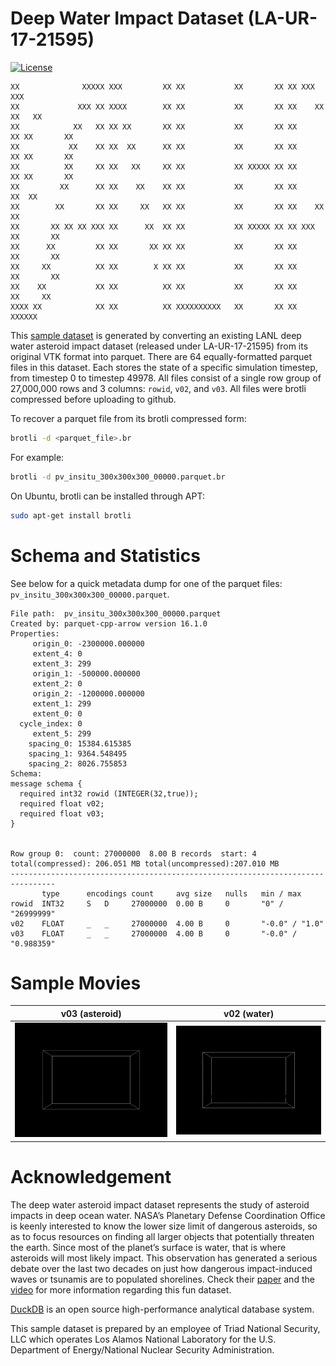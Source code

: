 # Deep Water Impact Dataset (LA-UR-17-21595)

[![License](https://licensebuttons.net/l/by/4.0/88x31.png)](https://creativecommons.org/licenses/by/4.0/)

```
XX              XXXXX XXX         XX XX           XX       XX XX XXX         XXX
XX             XXX XX XXXX        XX XX           XX       XX XX    XX     XX   XX
XX            XX   XX XX XX       XX XX           XX       XX XX      XX XX       XX
XX           XX    XX XX  XX      XX XX           XX       XX XX      XX XX       XX
XX          XX     XX XX   XX     XX XX           XX XXXXX XX XX      XX XX       XX
XX         XX      XX XX    XX    XX XX           XX       XX XX     XX  XX
XX        XX       XX XX     XX   XX XX           XX       XX XX    XX   XX
XX       XX XX XX XXX XX      XX  XX XX           XX XXXXX XX XX XXX     XX       XX
XX      XX         XX XX       XX XX XX           XX       XX XX         XX       XX
XX     XX          XX XX        X XX XX           XX       XX XX         XX       XX
XX    XX           XX XX          XX XX           XX       XX XX          XX     XX
XXXX XX            XX XX          XX XXXXXXXXXX   XX       XX XX            XXXXXX
```

This [sample dataset](data) is generated by converting an existing LANL deep water asteroid impact dataset (released under LA-UR-17-21595) from its original VTK format into parquet. There are 64 equally-formatted parquet files in this dataset. Each stores the state of a specific simulation timestep, from timestep 0 to timestep 49978. All files consist of a single row group of 27,000,000 rows and 3 columns: `rowid`, `v02`, and `v03`. All files were brotli compressed before uploading to github.

To recover a parquet file from its brotli compressed form:

```bash
brotli -d <parquet_file>.br
```

For example:

```bash
brotli -d pv_insitu_300x300x300_00000.parquet.br
```

On Ubuntu, brotli can be installed through APT:

```bash
sudo apt-get install brotli
```

# Schema and Statistics

See below for a quick metadata dump for one of the parquet files: `pv_insitu_300x300x300_00000.parquet`.

```
File path:  pv_insitu_300x300x300_00000.parquet
Created by: parquet-cpp-arrow version 16.1.0
Properties:
     origin_0: -2300000.000000
     extent_4: 0
     extent_3: 299
     origin_1: -500000.000000
     extent_2: 0
     origin_2: -1200000.000000
     extent_1: 299
     extent_0: 0
  cycle_index: 0
     extent_5: 299
    spacing_0: 15384.615385
    spacing_1: 9364.548495
    spacing_2: 8026.755853
Schema:
message schema {
  required int32 rowid (INTEGER(32,true));
  required float v02;
  required float v03;
}


Row group 0:  count: 27000000  8.00 B records  start: 4  total(compressed): 206.051 MB total(uncompressed):207.010 MB 
--------------------------------------------------------------------------------
       type      encodings count     avg size   nulls   min / max
rowid  INT32     S   D     27000000  0.00 B     0       "0" / "26999999"
v02    FLOAT     _   _     27000000  4.00 B     0       "-0.0" / "1.0"
v03    FLOAT     _   _     27000000  4.00 B     0       "-0.0" / "0.988359"

```

# Sample Movies

| v03 (asteroid) | v02 (water) |
| :---: | :---: |
| ![asteroid](v03.gif) | ![water](v02.gif) |

# Acknowledgement

The deep water asteroid impact dataset represents the study of asteroid impacts in deep ocean water. NASA’s Planetary Defense Coordination Office is keenly interested to know the lower size limit of dangerous asteroids, so as to focus resources on finding all larger objects that potentially threaten the earth. Since most of the planet’s surface is water, that is where asteroids will most likely impact. This observation has generated a serious debate over the last two decades on just how dangerous impact-induced waves or tsunamis are to populated shorelines. Check their [paper](https://datascience.dsscale.org/wp-content/uploads/2017/08/VisualizationAndAnalysisOfThreatsFromAsteroidOceanImpacts.pdf) and the [video](https://www.youtube.com/watch?v=yeXcgnj8AG0) for more information regarding this fun dataset.

[DuckDB](https://duckdb.org/) is an open source high-performance analytical database system.

This sample dataset is prepared by an employee of Triad National Security, LLC which operates Los Alamos National Laboratory for the U.S. Department of Energy/National Nuclear Security Administration.

